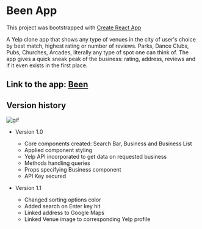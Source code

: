 # Been App

This project was bootstrapped with [Create React App](https://github.com/facebook/create-react-app)

A Yelp clone app that shows any type of venues in the city of user's choice by best match,
highest rating or number of reviews. Parks, Dance Clubs, Pubs, Churches, Arcades, literally
any type of spot one can think of. The app gives a quick sneak peak of the business: rating,
address, reviews and if it even exists in the first place.

## Link to the app: [Been](http://been.surge.sh)

## Version history

![gif](src/Components/App/been.gif)

- Version 1.0
  - Core components created: Search Bar, Business and Business List
  - Applied component styling
  - Yelp API incorporated to get data on requested business
  - Methods handling queries
  - Props specifying Business component
  - API Key secured

- Version 1.1
  - Changed sorting options color
  - Added search on Enter key hit
  - Linked address to Google Maps
  - Linked Venue image to corresponding Yelp profile
